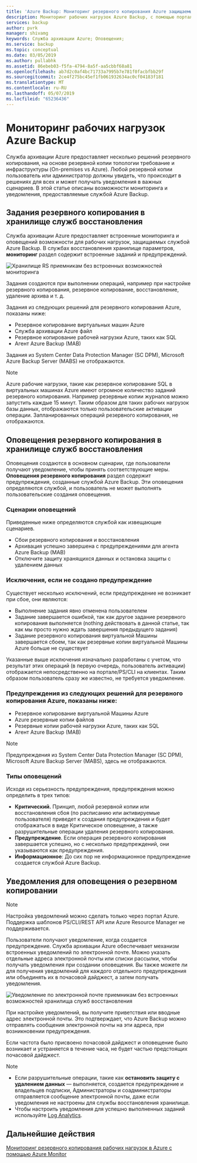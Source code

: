 ```yaml
---
title: 'Azure Backup: Мониторинг резервного копирования Azure защищаемых рабочих нагрузок'
description: Мониторинг рабочих нагрузок Azure Backup, с помощью портала Azure
services: backup
author: pvrk
manager: shivamg
keywords: Служба архивации Azure; Оповещения;
ms.service: backup
ms.topic: conceptual
ms.date: 03/05/2019
ms.author: pullabhk
ms.assetid: 86ebeb03-f5fa-4794-8a5f-aa5cbbf68a81
ms.openlocfilehash: ab7d2c0af4bc71733a7995b7e781f0facbfbb29f
ms.sourcegitcommit: 2ce4f275bc45ef1fb061932634ac0cf04183f181
ms.translationtype: MT
ms.contentlocale: ru-RU
ms.lasthandoff: 05/07/2019
ms.locfileid: "65236436"
---
```

# <a name="monitoring-azure-backup-workloads"></a>Мониторинг рабочих нагрузок Azure Backup

Служба архивации Azure предоставляет несколько решений резервного копирования, на основе резервной копии топологии требование и инфраструктуры (On-premises vs Azure). Любой резервной копии пользователь или администратор должны увидеть, что происходит в решениях для всех и может получать уведомления в важных сценариев. В этой статье описаны возможности мониторинга и уведомления, предоставляемые службой Azure Backup.

## <a name="backup-jobs-in-recovery-services-vault"></a>Задания резервного копирования в хранилище служб восстановления

Служба архивации Azure предоставляет встроенные мониторинга и оповещений возможности для рабочих нагрузок, защищаемых службой Azure Backup. В службах восстановления хранилище параметров, **мониторинг** раздел содержит встроенные заданий и предупреждений.

![Хранилище RS приемникам без встроенных возможностей мониторинга](media/backup-azure-monitoring-laworkspace/rs-vault-inbuiltmonitoring.png)

Задания создаются при выполнении операций, например при настройке резервного копирования, резервное копирование, восстановление, удаление архива и т. д.

Задания из следующих решений для резервного копирования Azure, показаны ниже:

  - Резервное копирование виртуальных машин Azure
  - Служба архивации Azure файл
  - Резервное копирование рабочей нагрузки Azure, таких как SQL
  - Агент Azure Backup (MAB)

Задания из System Center Data Protection Manager (SC DPM), Microsoft Azure Backup Server (MABS) не отображаются.

> [!NOTE]
> Azure рабочие нагрузки, такие как резервное копирование SQL в виртуальных машинах Azure имеют огромное количество заданий резервного копирования. Например резервные копии журналов можно запустить каждые 15 минут. Таким образом для таких рабочих нагрузок базы данных, отображаются только пользовательские активации операции. Запланированных операций резервного копирования, не отображаются.

## <a name="backup-alerts-in-recovery-services-vault"></a>Оповещения резервного копирования в хранилище служб восстановления

Оповещения создаются в основном сценарии, где пользователи получают уведомление, чтобы принять соответствующие меры. **Оповещения резервного копирования** раздел содержит предупреждения, созданные службой Azure Backup. Эти оповещения определяются службой, и пользователь не может выполнять пользовательские создания оповещения.

### <a name="alert-scenarios"></a>Сценарии оповещений
Приведенные ниже определяются службой как извещающие сценариев.

  - Сбои резервного копирования и восстановления
  - Архивация успешно завершена с предупреждениями для агента Azure Backup (MAB)
  - Отключите защиту хранящихся данных и остановка защиты с удалением данных

### <a name="exceptions-when-an-alert-is-not-raised"></a>Исключения, если не создано предупреждение
Существует несколько исключений, если предупреждение не возникает при сбое, они являются:

  - Выполнение задания явно отменена пользователем
  - Задание завершается ошибкой, так как другое задание резервного копирования выполняется (nothing действовать в данной статье, так как мы просто нужно ждать завершения предыдущего задания)
  - Задание резервного копирования виртуальной Машины завершается сбоем, так как резервные копии виртуальной Машины Azure больше не существует

Указанные выше исключения изначально разработаны с учетом, что результат этих операций (в первую очередь, пользователь активации) отображается непосредственно на портале/PS/CLI на клиентах. Таким образом пользователь сразу же известно, не требуется уведомление.

### <a name="alerts-from-the-following-azure-backup-solutions-are-shown-here"></a>Предупреждения из следующих решений для резервного копирования Azure, показаны ниже:

  - Резервное копирование виртуальной Машины Azure
  - Azure резервные копии файлов
  - Резервные копии рабочей нагрузки Azure, таких как SQL
  - Агент Azure Backup (MAB)

> [!NOTE]
> Предупреждения из System Center Data Protection Manager (SC DPM), Microsoft Azure Backup Server (MABS), здесь не отображаются.

### <a name="alert-types"></a>Типы оповещений
Исходя из серьезность предупреждения, предупреждения можно определить в трех типов:

  - **Критический.** Принцип, любой резервной копии или восстановления сбоя (по расписанию или активируемые пользователя) приведет к создания предупреждения и будет отображаться в виде Критическое оповещение, а также разрушительные операции удаления резервного копирования.
  - **Предупреждение**. Если операция резервного копирования завершается успешно, но с несколько предупреждений, они указываются как предупреждения.
  - **Информационное**: До сих пор не информационное предупреждение создается службой Azure Backup.

## <a name="notification-for-backup-alerts"></a>Уведомления для оповещения о резервном копировании

> [!NOTE]
> Настройка уведомлений можно сделать только через портал Azure. Поддержка шаблонов PS/CLI/REST API или Azure Resource Manager не поддерживается.

Пользователи получают уведомление, когда создается предупреждение. Служба архивации Azure обеспечивает механизм встроенных уведомлений по электронной почте. Можно указать отдельные адреса электронной почты или списки рассылки, чтобы получать уведомления при создании оповещения. Вы также можете ли для получения уведомлений для каждого отдельного предупреждения или объединять их в почасовой дайджест, а затем получать уведомления.

![Уведомление по электронной почте приемникам без встроенных возможностей хранилища служб восстановления](media/backup-azure-monitoring-laworkspace/rs-vault-inbuiltnotification.png)

При настройке уведомлений, вы получите приветствия или вводные адрес электронной почты. Это подтверждает, что Azure Backup можно отправлять сообщения электронной почты на эти адреса, при возникновении предупреждения.<br>

Если частота было присвоено почасовой дайджест и оповещение было возникает и устраняется в течение часа, не будет частью предстоящих почасовой дайджест.

> [!NOTE]
>
> * Если разрушительные операции, такие как **остановить защиту с удалением данных** — выполняется, создается предупреждение и владельцев подписки, Администраторы и соадминистраторы отправляется сообщение электронной почты, даже если уведомления не настроены для службы восстановления хранилище.
> * Чтобы настроить уведомления для успешно выполненных заданий используйте [Log Analytics](backup-azure-monitoring-use-azuremonitor.md#using-log-analytics-workspace).

## <a name="next-steps"></a>Дальнейшие действия

[Мониторинг резервного копирования рабочих нагрузок в Azure с помощью Azure Monitor](backup-azure-monitoring-use-azuremonitor.md)
